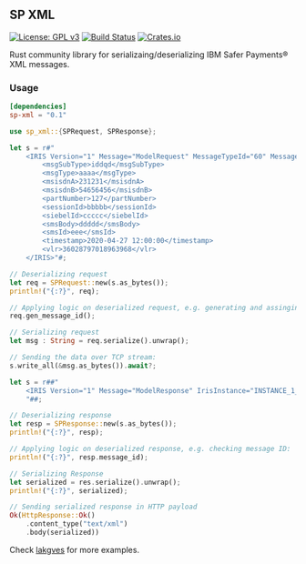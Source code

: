 ## SP XML
[![License: GPL v3](https://img.shields.io/badge/License-GPLv3-blue.svg)](https://www.gnu.org/licenses/gpl-3.0)
[![Build Status](https://travis-ci.org/timgabets/sp-xml.svg?branch=master)](https://travis-ci.org/timgabets/sp-xml)
[![Crates.io](https://img.shields.io/crates/v/sp_xml.svg)](https://crates.io/crates/sp-xml)

Rust community library for serializaing/deserializing IBM Safer Payments® XML messages.

### Usage
```toml
[dependencies]
sp-xml = "0.1"
```

```rust
use sp_xml::{SPRequest, SPResponse};

let s = r#"
    <IRIS Version="1" Message="ModelRequest" MessageTypeId="60" MessageId="0af87c75503b4401">
        <msgSubType>iddqd</msgSubType>
        <msgType>aaaa</msgType>
        <msisdnA>231231</msisdnA>
        <msisdnB>54656456</msisdnB>
        <partNumber>127</partNumber>
        <sessionId>bbbbb</sessionId>
        <siebelId>ccccc</siebelId>
        <smsBody>ddddd</smsBody>
        <smsId>eee</smsId>
        <timestamp>2020-04-27 12:00:00</timestamp>
        <vlr>36028797018963968</vlr>
    </IRIS>"#;

// Deserializing request
let req = SPRequest::new(s.as_bytes());
println!("{:?}", req);

// Applying logic on deserialized request, e.g. generating and assinging Message ID:
req.gen_message_id();

// Serializing request
let msg : String = req.serialize().unwrap();

// Sending the data over TCP stream:
s.write_all(&msg.as_bytes()).await?;
```

```rust
let s = r##"
    <IRIS Version="1" Message="ModelResponse" IrisInstance="INSTANCE_1_(DS-PR-" MessageTypeId="60" SystemTime="2020-05-18 23:39:19" UniqueRecordId="1882261" MessageId="0af87c75503b4401" Merging="0" InstanceStatus="Ok" Latency="1.15" ErrorCode="0"></IRIS>
    "##;

// Deserializing response
let resp = SPResponse::new(s.as_bytes());
println!("{:?}", resp);

// Applying logic on deserialized response, e.g. checking message ID:
println!("{:?}", resp.message_id);

// Serializing Response
let serialized = res.serialize().unwrap();
println!("{:?}", serialized);

// Sending serialized response in HTTP payload
Ok(HttpResponse::Ok()
    .content_type("text/xml")
    .body(serialized))
```

Check [lakgves](https://github.com/timgabets/lakgves) for more examples.
